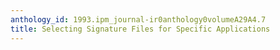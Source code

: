 ```yaml
---
anthology_id: 1993.ipm_journal-ir0anthology0volumeA29A4.7
title: Selecting Signature Files for Specific Applications
---
```

